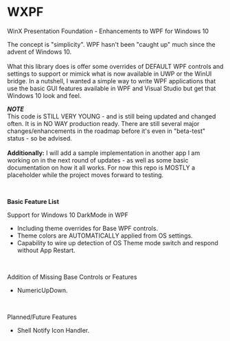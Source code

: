 # WXPF
WinX Presentation Foundation - Enhancements to WPF for Windows 10

The concept is "simplicity".  WPF hasn't been "caught up" much since the advent of Windows 10.  
<br>
What this library does is offer some overrides of DEFAULT WPF controls and settings to support or mimick what is now available in UWP or the WinUI bridge.  In a nutshell, I wanted a simple way to write WPF applications that use the basic GUI features available in WPF and Visual Studio but get that Windows 10 look and feel.  

***NOTE***  
This code is STILL VERY YOUNG - and is still being updated and changed often.  It is in NO WAY production ready. There are still several major changes/enhancements in the roadmap before it's even in "beta-test" status - so be advised.  
<br>
**Additionally:** I will add a sample implementation in another app I am working on in the next round of updates - as well as some basic documentation on how it all works.  For now this repo is MOSTLY a placeholder while the project moves forward to testing.

<br>

**Basic Feature List**

Support for Windows 10 DarkMode in WPF
- Including theme overrides for Base WPF controls.
- Theme colors are AUTOMATICALLY applied from OS settings.
- Capability to wire up detection of OS Theme mode switch and respond without App Restart.

<br>
    
Addition of Missing Base Controls or Features
- NumericUpDown.
  
<br>

Planned/Future Features
- Shell Notify Icon Handler.



